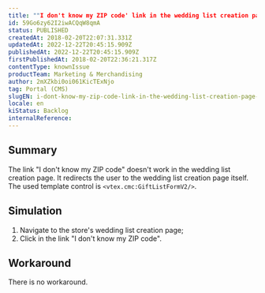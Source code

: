 ```yaml
---
title: ""I don't know my ZIP code' link in the wedding list creation page is redirecting to the wedding list creation page"
id: 59Go6zy62I2iwACQqW8qmA
status: PUBLISHED
createdAt: 2018-02-20T22:07:31.331Z
updatedAt: 2022-12-22T20:45:15.909Z
publishedAt: 2022-12-22T20:45:15.909Z
firstPublishedAt: 2018-02-20T22:36:21.317Z
contentType: knownIssue
productTeam: Marketing & Merchandising
author: 2mXZkbi0oi061KicTExNjo
tag: Portal (CMS)
slugEN: i-dont-know-my-zip-code-link-in-the-wedding-list-creation-page-is-redirecting-to-the-wedding-list-creation-page
locale: en
kiStatus: Backlog
internalReference: 
---
```


## Summary

The link "I don't know my ZIP code" doesn't work in the wedding list creation page. It redirects the user to the wedding list creation page itself. The used template control is `<vtex.cmc:GiftListFormV2/>`.

## Simulation

1. Navigate to the store's wedding list creation page;
2. Click in the link "I don't know my ZIP code".


## Workaround

There is no workaround.

